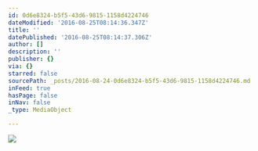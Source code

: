 ```yaml
---
id: 0d6e8324-b5f5-43d6-9815-1158d4224746
dateModified: '2016-08-25T08:14:36.347Z'
title: ''
datePublished: '2016-08-25T08:14:37.306Z'
author: []
description: ''
publisher: {}
via: {}
starred: false
sourcePath: _posts/2016-08-24-0d6e8324-b5f5-43d6-9815-1158d4224746.md
inFeed: true
hasPage: false
inNav: false
_type: MediaObject

---
```

![](https://the-grid-user-content.s3-us-west-2.amazonaws.com/526b535f-f8f7-4fd2-92ad-450e27f4e713.jpg)